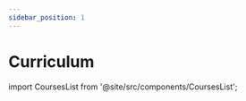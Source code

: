 ```yaml
---
sidebar_position: 1
---
```


# Curriculum

import CoursesList from '@site/src/components/CoursesList';

<CoursesList/>
